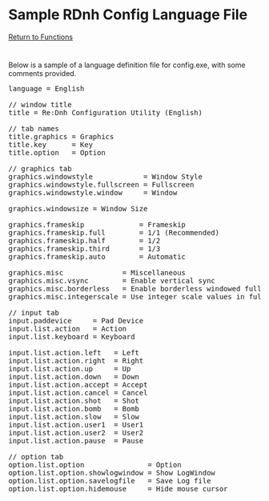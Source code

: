 ﻿# Sample RDnh Config Language File

[Return to Functions](./docs.html)

#
Below is a sample of a language definition file for config.exe, with some comments provided.

<pre>
language = English

// window title
title = Re:Dnh Configuration Utility (English)

// tab names
title.graphics = Graphics
title.key      = Key
title.option   = Option

// graphics tab
graphics.windowstyle            = Window Style
graphics.windowstyle.fullscreen = Fullscreen
graphics.windowstyle.window     = Window

graphics.windowsize = Window Size

graphics.frameskip             = Frameskip
graphics.frameskip.full        = 1/1 (Recommended)
graphics.frameskip.half        = 1/2
graphics.frameskip.third       = 1/3
graphics.frameskip.auto        = Automatic

graphics.misc              = Miscellaneous
graphics.misc.vsync        = Enable vertical sync
graphics.misc.borderless   = Enable borderless windowed fullscreen
graphics.misc.integerscale = Use integer scale values in fullscreen mode (DOT by DOT)

// input tab
input.paddevice     = Pad Device
input.list.action   = Action
input.list.keyboard = Keyboard

input.list.action.left   = Left
input.list.action.right  = Right
input.list.action.up     = Up
input.list.action.down   = Down
input.list.action.accept = Accept
input.list.action.cancel = Cancel
input.list.action.shot   = Shot
input.list.action.bomb   = Bomb
input.list.action.slow   = Slow
input.list.action.user1  = User1
input.list.action.user2  = User2
input.list.action.pause  = Pause

// option tab
option.list.option               = Option
option.list.option.showlogwindow = Show LogWindow
option.list.option.savelogfile   = Save Log file
option.list.option.hidemouse     = Hide mouse cursor
</pre>